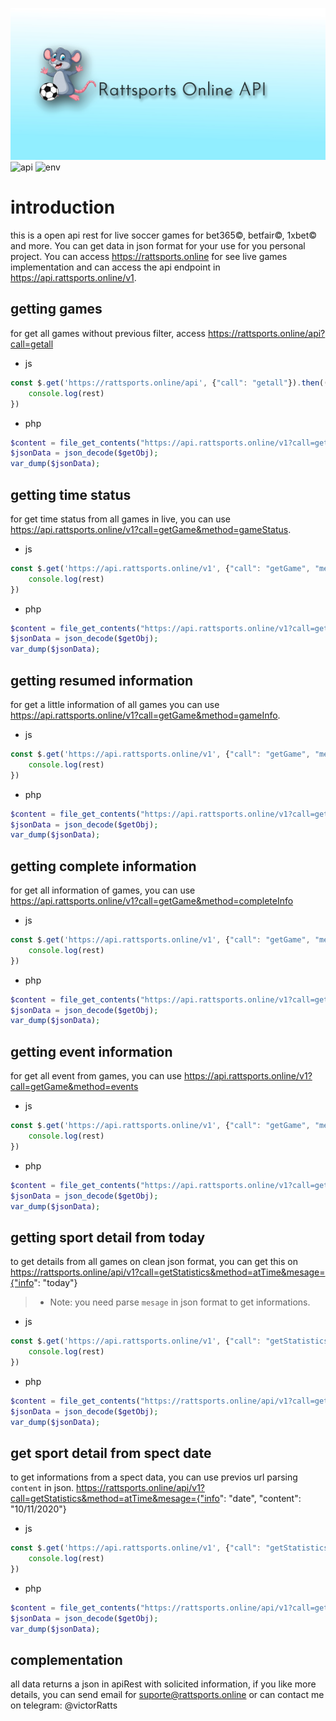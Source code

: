 ![logo](https://github.com/victorratts13/rattsports/blob/main/asset/img/ratts.jpg?raw=true)
![api](https://img.shields.io/badge/API-v1-green) ![env](https://img.shields.io/badge/env-json-yellowgreen)

# introduction

this is a open api rest for live soccer games for bet365&copy;, betfair&copy;, 1xbet&copy; and more. You can get data in json format for your use for you personal project. 
You can access https://rattsports.online for see live games implementation and can access the api endpoint in https://api.rattsports.online/v1.

## getting games

for get all games without previous filter, access https://rattsports.online/api?call=getall

- js
```js
const $.get('https://rattsports.online/api', {"call": "getall"}).then((rest) => {
    console.log(rest)
})
```

- php
```php
$content = file_get_contents("https://api.rattsports.online/v1?call=getall");
$jsonData = json_decode($getObj);
var_dump($jsonData);
```

## getting time status

for get time status from all games in live, you can use https://api.rattsports.online/v1?call=getGame&method=gameStatus. 

- js
```js
const $.get('https://api.rattsports.online/v1', {"call": "getGame", "method": "gameStatus"}).then((rest) => {
    console.log(rest)
})
```

- php
```php
$content = file_get_contents("https://api.rattsports.online/v1?call=getGame&method=gameStatus");
$jsonData = json_decode($getObj);
var_dump($jsonData);
```

## getting resumed information 
for get a little information of all games you can use https://api.rattsports.online/v1?call=getGame&method=gameInfo.

- js
```js
const $.get('https://api.rattsports.online/v1', {"call": "getGame", "method": "gameInfo"}).then((rest) => {
    console.log(rest)
})
```

- php
```php
$content = file_get_contents("https://api.rattsports.online/v1?call=getGame&method=gameInfo");
$jsonData = json_decode($getObj);
var_dump($jsonData);
```

## getting complete information

for get all information of games, you can use https://api.rattsports.online/v1?call=getGame&method=completeInfo

- js
```js
const $.get('https://api.rattsports.online/v1', {"call": "getGame", "method": "completeInfo"}).then((rest) => {
    console.log(rest)
})
```

- php
```php
$content = file_get_contents("https://api.rattsports.online/v1?call=getGame&method=completeInfo");
$jsonData = json_decode($getObj);
var_dump($jsonData);
```

## getting event information

for get all event from games, you can use https://api.rattsports.online/v1?call=getGame&method=events

- js
```js
const $.get('https://api.rattsports.online/v1', {"call": "getGame", "method": "events"}).then((rest) => {
    console.log(rest)
})
```

- php
```php
$content = file_get_contents("https://api.rattsports.online/v1?call=getGame&method=events");
$jsonData = json_decode($getObj);
var_dump($jsonData);
```

## getting sport detail from today
to get details from all games on clean json format, you can get this on https://rattsports.online/api/v1?call=getStatistics&method=atTime&mesage={"info": "today"}
>- Note: you need parse ```mesage``` in json format to get informations.

- js
```js
const $.get('https://api.rattsports.online/v1', {"call": "getStatistics", "method": "atTime", "mesage": '{"info": "today"}').then((rest) => {
    console.log(rest)
})
```

- php
```php
$content = file_get_contents("https://rattsports.online/api/v1?call=getStatistics&method=atTime&mesage={'info': 'today'}");
$jsonData = json_decode($getObj);
var_dump($jsonData);
```

## get sport detail from spect date

to get informations from a spect data, you can use previos url parsing ```content``` in json. https://rattsports.online/api/v1?call=getStatistics&method=atTime&mesage={"info": "date", "content": "10/11/2020"}

- js
```js
const $.get('https://api.rattsports.online/v1', {"call": "getStatistics", "method": "atTime", "mesage": '{"info": "date", "content": "10/11/2020"}').then((rest) => {
    console.log(rest)
})
```

- php
```php
$content = file_get_contents("https://rattsports.online/api/v1?call=getStatistics&method=atTime&mesage={'info': 'date', 'content': '10/11/2020'}");
$jsonData = json_decode($getObj);
var_dump($jsonData);
```

## complementation

all data returns a json in apiRest with solicited information, if you like more details, you can send email for suporte@rattsports.online or can contact me on telegram: @victorRatts


